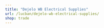 ```yaml
---
title: "Dejelo WB Electrical Supplies"
url: /lucban/dejelo-wb-electrical-supplies/
shop: trade
---
```


